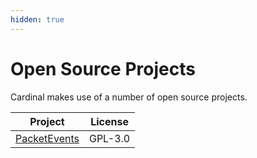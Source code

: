 ```yaml
---
hidden: true
---
```


# Open Source Projects

Cardinal makes use of a number of open source projects.

| Project                                                   | License |
| --------------------------------------------------------- | ------- |
| [PacketEvents](https://github.com/retrooper/packetevents) | GPL-3.0 |
